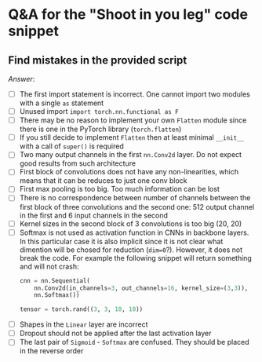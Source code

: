 # Q&A for the "Shoot in you leg" code snippet

## Find mistakes in the provided script

_Answer_:
- [ ] The first import statement is incorrect. One cannot import two modules with a single `as` statement
- [ ] Unused import `import torch.nn.functional as F`
- [ ] There may be no reason to implement your own `Flatten` module since there is one in the PyTorch library (`torch.flatten`)
- [ ] If you still decide to implement `Flatten` then at least minimal `__init__` with a call of `super()` is required
- [ ] Two many output channels in the first `nn.Conv2d` layer. Do not expect good results from such architecture
- [ ] First block of convolutions does not have any non-linearities, which means that it can be reduces to just one conv block
- [ ] First max pooling is too big. Too much information can be lost
- [ ] There is no correspondence between number of channels between the first block of three convolutions and the second one: 512 output channel in the first and 6 input channels in the second
- [ ] Kernel sizes in the second block of 3 convolutions is too big (20, 20)
- [ ] Softmax is not used as activation function in CNNs in backbone layers. In this particular case it is also implicit since it is not clear what dimention will be chosed for reduction (`dim=0`?). However, it does not break the code. For example the following snippet will return something and will not crash:
    ```python
    cnn = nn.Sequential(
        nn.Conv2d(in_channels=3, out_channels=16, kernel_size=(3,3)),
        nn.Softmax())

    tensor = torch.rand((3, 3, 10, 10))
    ```
- [ ] Shapes in the `Linear` layer are incorrect
- [ ] Dropout should not be applied after the last activation layer
- [ ] The last pair of `Sigmoid` - `Softmax` are confused. They should be placed in the reverse order